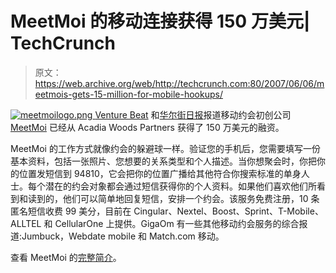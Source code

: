 # MeetMoi 的移动连接获得 150 万美元| TechCrunch

> 原文：<https://web.archive.org/web/http://techcrunch.com:80/2007/06/06/meetmois-gets-15-million-for-mobile-hookups/>

[![meetmoilogo.png](img/22b56317e19d42d309d7cb4331d3f85c.png) ](https://web.archive.org/web/20150630112307/http://meetmoi.com/) [Venture Beat](https://web.archive.org/web/20150630112307/http://venturebeat.com/2007/06/06/meetmoi-raises-cash-for-twitter-of-sex/) 和[华尔街日报](https://web.archive.org/web/20150630112307/http://online.wsj.com/article/SB118108651441725709-search.html?KEYWORDS=meetmoi&COLLECTION=wsjie/6month)报道移动约会初创公司 [MeetMoi](https://web.archive.org/web/20150630112307/http://www.meetmoi.com/) 已经从 Acadia Woods Partners 获得了 150 万美元的融资。

MeetMoi 的工作方式就像约会的躲避球一样。验证您的手机后，您需要填写一份基本资料，包括一张照片、您想要的关系类型和个人描述。当你想聚会时，你把你的位置发短信到 94810，它会把你的位置广播给其他符合你搜索标准的单身人士。每个潜在的约会对象都会通过短信获得你的个人资料。如果他们喜欢他们所看到和读到的，他们可以简单地回复短信，安排一个约会。该服务免费注册，10 条匿名短信收费 99 美分，目前在 Cingular、Nextel、Boost、Sprint、T-Mobile、ALLTEL 和 CellularOne 上提供。GigaOm 有一些其他移动约会服务的综合报道:Jumbuck，Webdate mobile 和 Match.com 移动。

查看 MeetMoi 的[完整简介](https://web.archive.org/web/20150630112307/http://db.techcrunch.com/c/meetmoi)。